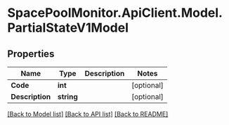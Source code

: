 # SpacePoolMonitor.ApiClient.Model.PartialStateV1Model

## Properties

Name | Type | Description | Notes
------------ | ------------- | ------------- | -------------
**Code** | **int** |  | [optional] 
**Description** | **string** |  | [optional] 

[[Back to Model list]](../README.md#documentation-for-models) [[Back to API list]](../README.md#documentation-for-api-endpoints) [[Back to README]](../README.md)

